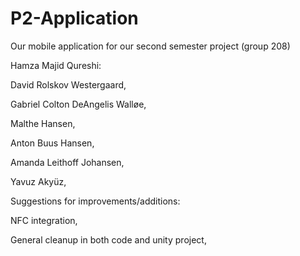 # P2-Application
Our mobile application for our second semester project (group 208)

Hamza Majid Qureshi: 

David Rolskov Westergaard,

Gabriel Colton DeAngelis  Walløe, 

Malthe Hansen,

Anton Buus Hansen,

Amanda Leithoff Johansen,

Yavuz Akyüz,



Suggestions for improvements/additions:

NFC integration, 

General cleanup in both code and unity project,

